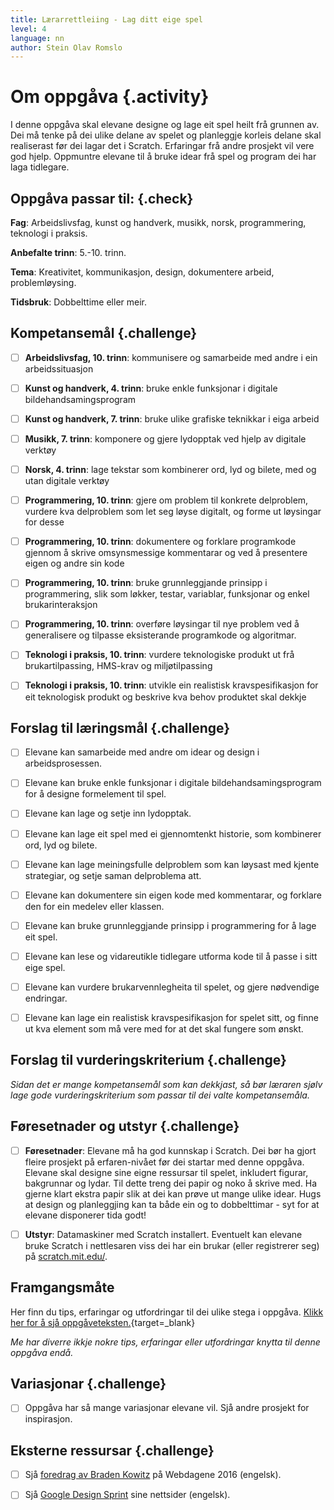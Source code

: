 ```yaml
---
title: Lærarrettleiing - Lag ditt eige spel
level: 4
language: nn
author: Stein Olav Romslo
---
```



# Om oppgåva {.activity}

I denne oppgåva skal elevane designe og lage eit spel heilt frå grunnen av. Dei
må tenke på dei ulike delane av spelet og planleggje korleis delane skal
realiserast før dei lagar det i Scratch. Erfaringar frå andre prosjekt vil vere
god hjelp. Oppmuntre elevane til å bruke idear frå spel og program dei har laga
tidlegare.

## Oppgåva passar til: {.check}

__Fag__: Arbeidslivsfag, kunst og handverk, musikk, norsk, programmering,
teknologi i praksis.

__Anbefalte trinn__: 5.-10. trinn.

__Tema__: Kreativitet, kommunikasjon, design, dokumentere arbeid, problemløysing.

__Tidsbruk__: Dobbelttime eller meir.

## Kompetansemål {.challenge}

- [ ] __Arbeidslivsfag, 10. trinn__: kommunisere og samarbeide med andre i ein
  arbeidssituasjon

- [ ] __Kunst og handverk, 4. trinn__: bruke enkle funksjonar i digitale
  bildehandsamingsprogram

- [ ] __Kunst og handverk, 7. trinn__: bruke ulike grafiske teknikkar i eiga
  arbeid

- [ ] __Musikk, 7. trinn__: komponere og gjere lydopptak ved hjelp av digitale
  verktøy

- [ ] __Norsk, 4. trinn__: lage tekstar som kombinerer ord, lyd og bilete, med
  og utan digitale verktøy

- [ ] __Programmering, 10. trinn__: gjere om problem til konkrete delproblem,
  vurdere kva delproblem som let seg løyse digitalt, og forme ut løysingar for
  desse

- [ ] __Programmering, 10. trinn__: dokumentere og forklare programkode gjennom
  å skrive omsynsmessige kommentarar og ved å presentere eigen og andre sin kode

- [ ] __Programmering, 10. trinn__: bruke grunnleggjande prinsipp i
  programmering, slik som løkker, testar, variablar, funksjonar og enkel
  brukarinteraksjon

- [ ] __Programmering, 10. trinn__: overføre løysingar til nye problem ved å
  generalisere og tilpasse eksisterande programkode og algoritmar.

- [ ] __Teknologi i praksis, 10. trinn__: vurdere teknologiske produkt ut frå
  brukartilpassing, HMS-krav og miljøtilpassing

- [ ] __Teknologi i praksis, 10. trinn__: utvikle ein realistisk
  kravspesifikasjon for eit teknologisk produkt og beskrive kva behov produktet
  skal dekkje

## Forslag til læringsmål {.challenge}

- [ ] Elevane kan samarbeide med andre om idear og design i arbeidsprosessen.

- [ ] Elevane kan bruke enkle funksjonar i digitale bildehandsamingsprogram for
  å designe formelement til spel.

- [ ] Elevane kan lage og setje inn lydopptak.

- [ ] Elevane kan lage eit spel med ei gjennomtenkt historie, som kombinerer
  ord, lyd og bilete.

- [ ] Elevane kan lage meiningsfulle delproblem som kan løysast med kjente
  strategiar, og setje saman delproblema att.

- [ ] Elevane kan dokumentere sin eigen kode med kommentarar, og forklare den
  for ein medelev eller klassen.

- [ ] Elevane kan bruke grunnleggjande prinsipp i programmering for å lage eit
  spel.

- [ ] Elevane kan lese og vidareutikle tidlegare utforma kode til å passe i
  sitt eige spel.

- [ ] Elevane kan vurdere brukarvennlegheita til spelet, og gjere nødvendige
  endringar.

- [ ] Elevane kan lage ein realistisk kravspesifikasjon for spelet sitt, og
  finne ut kva element som må vere med for at det skal fungere som ønskt.

## Forslag til vurderingskriterium {.challenge}

*Sidan det er mange kompetansemål som kan dekkjast, så bør læraren sjølv lage
 gode vurderingskriterium som passar til dei valte kompetansemåla.*

## Føresetnader og utstyr {.challenge}

- [ ] __Føresetnader__: Elevane må ha god kunnskap i Scratch. Dei bør ha gjort
  fleire prosjekt på erfaren-nivået før dei startar med denne oppgåva. Elevane
  skal designe sine eigne ressursar til spelet, inkludert figurar, bakgrunnar og
  lydar. Til dette treng dei papir og noko å skrive med. Ha gjerne klart ekstra
  papir slik at dei kan prøve ut mange ulike idear. Hugs at design og
  planleggjing kan ta både ein og to dobbelttimar - syt for at elevane
  disponerer tida godt!

- [ ] __Utstyr__: Datamaskiner med Scratch installert. Eventuelt kan elevane
  bruke Scratch i nettlesaren viss dei har ein brukar (eller registrerer seg) på
  [scratch.mit.edu/](https://scratch.mit.edu/).

## Framgangsmåte

Her finn du tips, erfaringar og utfordringar til dei ulike stega i oppgåva.
[Klikk her for å sjå
oppgåveteksten.](../lag_ditt_eget_spill/lag_ditt_eget_spill_nn.html){target=_blank}

_Me har diverre ikkje nokre tips, erfaringar eller utfordringar knytta til denne
oppgåva endå._

## Variasjonar {.challenge}

- [ ] Oppgåva har så mange variasjonar elevane vil. Sjå andre prosjekt for
  inspirasjon.

## Eksterne ressursar {.challenge}

- [ ] Sjå [foredrag av Braden
  Kowitz](http://2016.webdagene.no/foredrag/google-design-sprint) på Webdagene
  2016 (engelsk).

- [ ] Sjå [Google Design Sprint](http://www.gv.com/sprint/) sine nettsider
  (engelsk).
